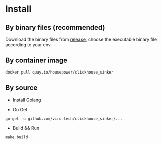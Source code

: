 # Install

## By binary files (recommended)

Download the binary files from [release](https://github.com/viru-tech/clickhouse_sinker/releases), choose the executable binary file according to your env.

## By container image

`docker pull quay.io/housepower/clickhouse_sinker`

## By source

- Install Golang

- Go Get

```
go get -u github.com/viru-tech/clickhouse_sinker/...
```

- Build && Run

```
make build
```
